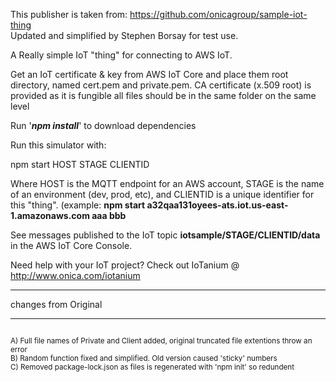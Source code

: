 This publisher is taken from: https://github.com/onicagroup/sample-iot-thing <br/>
Updated and simplified by Stephen Borsay for test use.<br/>



A Really simple IoT "thing" for connecting to AWS IoT.

Get an IoT certificate & key from AWS IoT Core and place them root directory, named cert.pem and private.pem.
CA certificate (x.509 root) is provided as it is fungible
all files should be in the same folder on the same level

Run '***npm install***' to download dependencies

Run this simulator with:

npm start HOST STAGE CLIENTID

Where HOST is the MQTT endpoint for an AWS account, STAGE is the name of an environment (dev, prod, etc), and CLIENTID is a unique identifier for this "thing".
(example: **npm start a32qaa131oyees-ats.iot.us-east-1.amazonaws.com aaa bbb**

See messages published to the IoT topic **iotsample/STAGE/CLIENTID/data** in the AWS IoT Core Console.

Need help with your IoT project? Check out IoTanium @ http://www.onica.com/iotanium

----------------------
changes from Original
______________________
<sup>
<br/>
A) Full file names of Private and Client added, original truncated file extentions throw an error<br/>
B) Random function fixed and simplified.  Old version caused 'sticky' numbers<br/>
C) Removed package-lock.json as files is regenerated  with 'npm init' so redundent<br/>
</sup>

